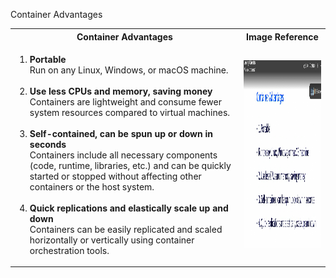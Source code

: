 Container Advantages 

<table>
  <tr>
    <th>Container Advantages</th>
    <th>Image Reference</th>
  </tr>
  <tr>
    <td>
      <ol>
        <li><strong>Portable</strong><br>
        Run on any Linux, Windows, or macOS machine.</li>
        <br>
        <li><strong>Use less CPUs and memory, saving money</strong><br>
        Containers are lightweight and consume fewer system resources compared to virtual machines.</li>
        <br>
        <li><strong>Self-contained, can be spun up or down in seconds</strong><br>
        Containers include all necessary components (code, runtime, libraries, etc.) and can be quickly started or stopped without affecting other containers or the host system.</li>
        <br>
        <li><strong>Quick replications and elastically scale up and down</strong><br>
        Containers can be easily replicated and scaled horizontally or vertically using container orchestration tools.</li>
      </ol>
    </td>
    <td rowspan="1" style="vertical-align: middle; text-align: center;">
      <img src="02-Container-Advantages.png" alt="Container Advantages" width="300" height="300">
    </td>
  </tr>
</table>